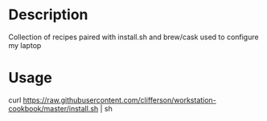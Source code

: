 Description
===========
Collection of recipes paired with install.sh and brew/cask used to configure my laptop

Usage
=====
curl https://raw.githubusercontent.com/clifferson/workstation-cookbook/master/install.sh | sh


